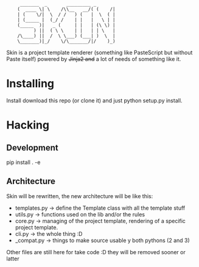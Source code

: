 ```
	 _______  _       _________ _       
	(  ____ \| \    /\\__   __/( (    /|
	| (    \/|  \  / /   ) (   |  \  ( |
	| (_____ |  (_/ /    | |   |   \ | |
	(_____  )|   _ (     | |   | (\ \) |
	      ) ||  ( \ \    | |   | | \   |
	/\____) ||  /  \ \___) (___| )  \  |
	\_______)|_/    \/\_______/|/    )_)

```                                    
Skin is a project template renderer (something like PasteScript but without Paste itself) powered by ~~Jinja2 and~~ a lot of needs of something like it.

Installing
==========

Install download this repo (or clone it) and just python setup.py install.


Hacking
=======

Development
-----------

pip install . -e

Architecture
-----------
Skin will be rewritten, the new architecture will be like this:

* templates.py -> define the Template class with all the template stuff
* utils.py -> functions used on the lib and/or the rules
* core.py -> managing of the project template, rendering of a specific project template.
* cli.py -> the whole thing :D
* _compat.py -> things to make source usable y both pythons (2 and 3)

Other files are still here for take code :D they will be removed sooner or latter 